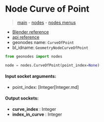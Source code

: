 # Node Curve of Point

> [main](../structure.md) - [nodes](nodes.md) - [nodes menus](nodes_menus.md)

- [Blender reference](https://docs.blender.org/manual/en/latest/modeling/geometry_nodes/curve_topology/curve_of_point.html)
- [api reference](https://docs.blender.org/api/current/bpy.types.GeometryNodeCurveOfPoint.html)
- geonodes name: `CurveOfPoint`
- bl_idname: `GeometryNodeCurveOfPoint`

```python
from geonodes import nodes

node = nodes.CurveOfPoint(point_index=None)
```

#### Input socket arguments:

- point_index: [Integer[Integer.md]

#### Output sockets:

- **curve_index** : Integer
- **index_in_curve** : Integer

